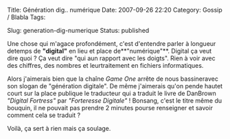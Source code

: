 Title: Génération dig.. numérique
Date: 2007-09-26 22:20
Category: Gossip / Blabla
Tags:

Slug: generation-dig-numerique
Status: published

Une chose qui m'agace profondément, c'est d'entendre parler à longueur detemps de **"digital"** en lieu et place de**"numérique"**. Digital ça veut dire quoi ? Ça veut dire "qui aun rapport avec les doigts". Rien à voir avec des chiffres, des nombres et leurtraitement en fichiers informatiques.  
  
Alors j'aimerais bien que la chaîne *Game One* arrête de nous bassineravec son slogan de "génération digitale". De même j'aimerais qu'on pende hautet court sur la place publique le traducteur qui a traduit le livre de DanBrown *"Digital Fortress"* par *"Forteresse Digitale"* ! Bonsang, c'est le titre même du bouquin, il ne pouvait pas prendre 2 minutes pourse renseigner et savoir comment cela se traduit ?  
  
Voilà, ça sert à rien mais ça soulage.
